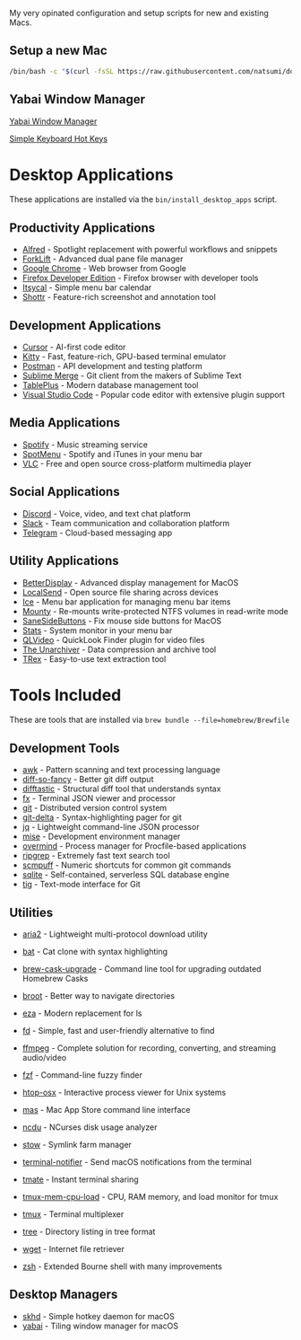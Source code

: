 My very opinated configuration and setup scripts for new and existing Macs.

## Setup a new Mac

```bash
/bin/bash -c "$(curl -fsSL https://raw.githubusercontent.com/natsumi/dotfiles/main/bin/bootstrap.sh)"
```

## Yabai Window Manager

[Yabai Window Manager](https://github.com/koekeishiya/yabai)

[Simple Keyboard Hot Keys](https://github.com/koekeishiya/skhd)

# Desktop Applications

These applications are installed via the `bin/install_desktop_apps` script.

## Productivity Applications

- [Alfred](https://www.alfredapp.com/) - Spotlight replacement with powerful workflows and snippets
- [ForkLift](https://binarynights.com/) - Advanced dual pane file manager
- [Google Chrome](https://www.google.com/chrome/) - Web browser from Google
- [Firefox Developer Edition](https://www.mozilla.org/en-US/firefox/developer/) - Firefox browser with developer tools
- [Itsycal](https://www.mowglii.com/itsycal/) - Simple menu bar calendar
- [Shottr](https://shottr.cc/) - Feature-rich screenshot and annotation tool

## Development Applications

- [Cursor](https://cursor.sh/) - AI-first code editor
- [Kitty](https://sw.kovidgoyal.net/kitty/) - Fast, feature-rich, GPU-based terminal emulator
- [Postman](https://www.postman.com/) - API development and testing platform
- [Sublime Merge](https://www.sublimemerge.com/) - Git client from the makers of Sublime Text
- [TablePlus](https://tableplus.com/) - Modern database management tool
- [Visual Studio Code](https://code.visualstudio.com/) - Popular code editor with extensive plugin support

## Media Applications

- [Spotify](https://www.spotify.com/) - Music streaming service
- [SpotMenu](https://github.com/kmikiy/SpotMenu) - Spotify and iTunes in your menu bar
- [VLC](https://www.videolan.org/vlc/) - Free and open source cross-platform multimedia player

## Social Applications

- [Discord](https://discord.com/) - Voice, video, and text chat platform
- [Slack](https://slack.com/) - Team communication and collaboration platform
- [Telegram](https://telegram.org/) - Cloud-based messaging app

## Utility Applications

- [BetterDisplay](https://github.com/waydabber/BetterDisplay) - Advanced display management for MacOS
- [LocalSend](https://localsend.org/) - Open source file sharing across devices
- [Ice](https://github.com/jordanbaird/Ice) - Menu bar application for managing menu bar items
- [Mounty](https://mounty.app/) - Re-mounts write-protected NTFS volumes in read-write mode
- [SaneSideButtons](https://github.com/thealpa/SaneSideButtons) - Fix mouse side buttons for MacOS
- [Stats](https://github.com/exelban/stats) - System monitor in your menu bar
- [QLVideo](https://github.com/Marginal/QLVideo) - QuickLook Finder plugin for video files
- [The Unarchiver](https://theunarchiver.com/) - Data compression and archive tool
- [TRex](https://github.com/amebalabs/TRex) - Easy-to-use text extraction tool

# Tools Included

These are tools that are installed via `brew bundle --file=homebrew/Brewfile`

## Development Tools
- [awk](https://www.gnu.org/software/gawk/) - Pattern scanning and text processing language
- [diff-so-fancy](https://github.com/so-fancy/diff-so-fancy) - Better git diff output
- [difftastic](https://github.com/Wilfred/difftastic) - Structural diff tool that understands syntax
- [fx](https://github.com/antonmedv/fx) - Terminal JSON viewer and processor
- [git](https://git-scm.com/) - Distributed version control system
- [git-delta](https://github.com/dandavison/delta) - Syntax-highlighting pager for git
- [jq](https://stedolan.github.io/jq/) - Lightweight command-line JSON processor
- [mise](https://github.com/jdx/mise) - Development environment manager
- [overmind](https://github.com/DarthSim/overmind) - Process manager for Procfile-based applications
- [ripgrep](https://github.com/BurntSushi/ripgrep) - Extremely fast text search tool
- [scmpuff](https://github.com/mroth/scmpuff) - Numeric shortcuts for common git commands
- [sqlite](https://www.sqlite.org/) - Self-contained, serverless SQL database engine
- [tig](https://jonas.github.io/tig/) - Text-mode interface for Git

## Utilities
- [aria2](https://aria2.github.io/) - Lightweight multi-protocol download utility
- [bat](https://github.com/sharkdp/bat) - Cat clone with syntax highlighting
- [brew-cask-upgrade](https://github.com/buo/brew-cask-upgrade) - Command line tool for upgrading outdated Homebrew Casks

- [broot](https://github.com/Canop/broot) - Better way to navigate directories
- [eza](https://github.com/eza-community/eza) - Modern replacement for ls
- [fd](https://github.com/sharkdp/fd) - Simple, fast and user-friendly alternative to find
- [ffmpeg](https://ffmpeg.org/) - Complete solution for recording, converting, and streaming audio/video
- [fzf](https://github.com/junegunn/fzf) - Command-line fuzzy finder
- [htop-osx](https://htop.dev/) - Interactive process viewer for Unix systems
- [mas](https://github.com/mas-cli/mas) - Mac App Store command line interface

- [ncdu](https://dev.yorhel.nl/ncdu) - NCurses disk usage analyzer
- [stow](https://www.gnu.org/software/stow/) - Symlink farm manager
- [terminal-notifier](https://github.com/julienXX/terminal-notifier) - Send macOS notifications from the terminal
- [tmate](https://tmate.io/) - Instant terminal sharing
- [tmux-mem-cpu-load](https://github.com/thewtex/tmux-mem-cpu-load) - CPU, RAM memory, and load monitor for tmux
- [tmux](https://github.com/tmux/tmux) - Terminal multiplexer
- [tree](https://mama.indstate.edu/users/ice/tree/) - Directory listing in tree format
- [wget](https://www.gnu.org/software/wget/) - Internet file retriever
- [zsh](https://www.zsh.org/) - Extended Bourne shell with many improvements

## Desktop Managers
- [skhd](https://github.com/koekeishiya/skhd) - Simple hotkey daemon for macOS
- [yabai](https://github.com/koekeishiya/yabai) - Tiling window manager for macOS
